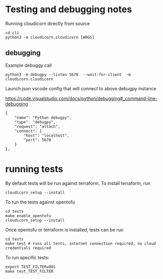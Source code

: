 # Testing and debugging notes

Running cloudicorn directly from source

```
cd cli
python3 -m cloudicorn.cloudicorn [ARGS]
```

## debugging

Example debuggy call

```  
python3 -m debugpy --listen 5678  --wait-for-client  -m cloudicorn.cloudicorn
```

Launch.json vscode config that will connect to above debugpy instance

https://code.visualstudio.com/docs/python/debugging#_command-line-debugging

```
{
    "name": "Python debugpy",
    "type": "debugpy",
    "request": "attach",
    "connect": {
        "host": "localhost",
        "port": 5678
    }
},
```

# running tests

By default tests will be run against terraform.  To install terraform, run

```
cloudicorn_setup --install
```

To run the tests against opentofu

```
cd tests
make enable_opentofu
cloudicorn_setup --install
```

Once opentofu or terraform is installed, tests can be run

```
cd tests
make test # runs all tests, internet connection required, no cloud credentials required
```

To run specific tests:

```
export TEST_FILTER=001
make test_TEST_FILTER
```

